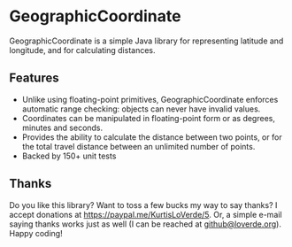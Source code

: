 GeographicCoordinate
====================

GeographicCoordinate is a simple Java library for representing latitude and longitude, and for calculating distances.

## Features

* Unlike using floating-point primitives, GeographicCoordinate enforces automatic range checking:  objects can never have invalid values.
* Coordinates can be manipulated in floating-point form or as degrees, minutes and seconds.
* Provides the ability to calculate the distance between two points, or for the total travel distance between an unlimited number of points.
* Backed by 150+ unit tests

## Thanks

Do you like this library? Want to toss a few bucks my way to say thanks? I accept donations at https://paypal.me/KurtisLoVerde/5. Or, a simple e-mail saying thanks works just as well (I can be reached at github@loverde.org). Happy coding!
